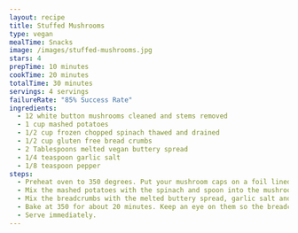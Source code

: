 ```yaml
---
layout: recipe
title: Stuffed Mushrooms
type: vegan
mealTime: Snacks
image: /images/stuffed-mushrooms.jpg
stars: 4
prepTime: 10 minutes
cookTime: 20 minutes
totalTime: 30 minutes
servings: 4 servings
failureRate: "85% Success Rate"
ingredients:
  - 12 white button mushrooms cleaned and stems removed
  - 1 cup mashed potatoes
  - 1/2 cup frozen chopped spinach thawed and drained
  - 1/2 cup gluten free bread crumbs
  - 2 Tablespoons melted vegan buttery spread
  - 1/4 teaspoon garlic salt
  - 1/8 teaspoon pepper
steps:
  - Preheat oven to 350 degrees. Put your mushroom caps on a foil lined cookie sheet for easy cleanup.
  - Mix the mashed potatoes with the spinach and spoon into the mushroom caps.
  - Mix the breadcrumbs with the melted buttery spread, garlic salt and pepper and pile on top of each mushroom.
  - Bake at 350 for about 20 minutes. Keep an eye on them so the breadcrumbs don’t get too brown.
  - Serve immediately.
---
```

